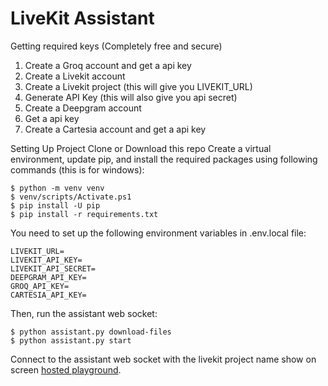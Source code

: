 # LiveKit Assistant

Getting required keys (Completely free and secure)
1) Create a Groq account and get a api key
2) Create a Livekit account
3) Create a Livekit project (this will give you LIVEKIT_URL)
4) Generate API Key (this will also give you api secret)
5) Create a Deepgram account
6) Get a api key
7) Create a Cartesia account and get a api key

Setting Up Project
Clone or Download this repo
Create a virtual environment, update pip, and install the required packages using following commands (this is for windows):
```
$ python -m venv venv
$ venv/scripts/Activate.ps1
$ pip install -U pip
$ pip install -r requirements.txt
```

You need to set up the following environment variables in .env.local file:
```
LIVEKIT_URL=
LIVEKIT_API_KEY=
LIVEKIT_API_SECRET=
DEEPGRAM_API_KEY=
GROQ_API_KEY=
CARTESIA_API_KEY=
```

Then, run the assistant web socket:

```
$ python assistant.py download-files
$ python assistant.py start
```

Connect to the assistant web socket with the livekit project name show on screen [hosted playground](https://agents-playground.livekit.io/).
